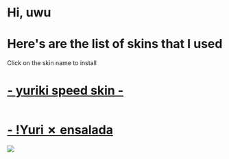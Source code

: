 # Hi, uwu
# Here's are the list of skins that I used
Click on the skin name to install
# [- yuriki speed skin - ]()
![]()
# [- !Yuri ✗ ensalada](https://s.put.re/6P1296CQ.osk)
![](https://imgur.com/g9pZ7Sj.png)


